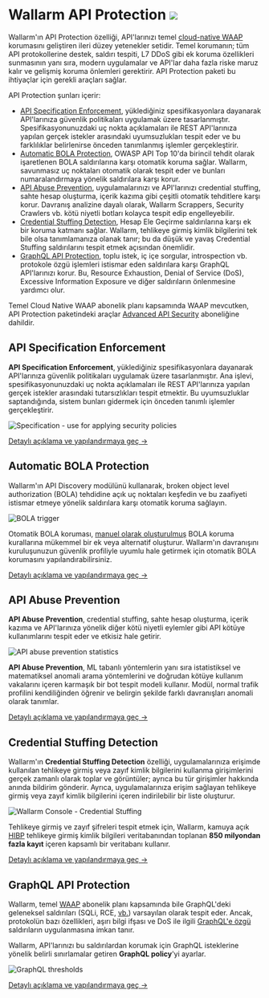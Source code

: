 # Wallarm API Protection <a href="../subscription-plans/#waap-and-advanced-api-security"><img src="../../images/api-security-tag.svg" style="border: none;"></a>

Wallarm'ın API Protection özelliği, API'larınızı temel [cloud-native WAAP](../about-wallarm/waap-overview.md) korumasını geliştiren ileri düzey yetenekler setidir. Temel korumanın; tüm API protokollerine destek, saldırı tespiti, L7 DDoS gibi ek koruma özellikleri sunmasının yanı sıra, modern uygulamalar ve API'lar daha fazla riske maruz kalır ve gelişmiş koruma önlemleri gerektirir. API Protection paketi bu ihtiyaçlar için gerekli araçları sağlar.

API Protection şunları içerir:

* [API Specification Enforcement](#api-specification-enforcement), yüklediğiniz spesifikasyonlara dayanarak API'larınıza güvenlik politikaları uygulamak üzere tasarlanmıştır. Spesifikasyonunuzdaki uç nokta açıklamaları ile REST API'larınıza yapılan gerçek istekler arasındaki uyumsuzlukları tespit eder ve bu farklılıklar belirlenirse önceden tanımlanmış işlemler gerçekleştirir.
* [Automatic BOLA Protection](#automatic-bola-protection), OWASP API Top 10'da birincil tehdit olarak işaretlenen BOLA saldırılarına karşı otomatik koruma sağlar. Wallarm, savunmasız uç noktaları otomatik olarak tespit eder ve bunları numaralandırmaya yönelik saldırılara karşı korur.
* [API Abuse Prevention](#api-abuse-prevention), uygulamalarınızı ve API'larınızı credential stuffing, sahte hesap oluşturma, içerik kazıma gibi çeşitli otomatik tehditlere karşı korur. Davranış analizine dayalı olarak, Wallarm Scrappers, Security Crawlers vb. kötü niyetli botları kolayca tespit edip engelleyebilir.
* [Credential Stuffing Detection](#credential-stuffing-detection), Hesap Ele Geçirme saldırılarına karşı ek bir koruma katmanı sağlar. Wallarm, tehlikeye girmiş kimlik bilgilerini tek bile olsa tanımlamanıza olanak tanır; bu da düşük ve yavaş Credential Stuffing saldırılarını tespit etmek açısından önemlidir.
* [GraphQL API Protection](#graphql-api-protection), toplu istek, iç içe sorgular, introspection vb. protokole özgü işlemleri istismar eden saldırılara karşı GraphQL API'larınızı korur. Bu, Resource Exhaustion, Denial of Service (DoS), Excessive Information Exposure ve diğer saldırıların önlenmesine yardımcı olur.

<!--Diagram for API Protection bundle of Wallarm products, being prepared by Iskandar-->

Temel Cloud Native WAAP abonelik planı kapsamında WAAP mevcutken, API Protection paketindeki araçlar [Advanced API Security](../about-wallarm/subscription-plans.md#waap-and-advanced-api-security) aboneliğine dahildir.

## API Specification Enforcement

**API Specification Enforcement**, yüklediğiniz spesifikasyonlara dayanarak API'larınıza güvenlik politikaları uygulamak üzere tasarlanmıştır. Ana işlevi, spesifikasyonunuzdaki uç nokta açıklamaları ile REST API'larınıza yapılan gerçek istekler arasındaki tutarsızlıkları tespit etmektir. Bu uyumsuzluklar saptandığında, sistem bunları gidermek için önceden tanımlı işlemler gerçekleştirir.

![Specification - use for applying security policies](../images/api-specification-enforcement/specification-use-for-api-policies-enforcement.png)

[Detaylı açıklama ve yapılandırmaya geç →](../api-specification-enforcement/overview.md)

## Automatic BOLA Protection

Wallarm'ın API Discovery modülünü kullanarak, broken object level authorization (BOLA) tehdidine açık uç noktaları keşfedin ve bu zaafiyeti istismar etmeye yönelik saldırılara karşı otomatik koruma sağlayın.

![BOLA trigger](../images/user-guides/bola-protection/trigger-enabled-state.png)

Otomatik BOLA koruması, [manuel olarak oluşturulmuş](../admin-en/configuration-guides/protecting-against-bola-trigger.md) BOLA koruma kurallarına mükemmel bir ek veya alternatif oluşturur. Wallarm'ın davranışını kuruluşunuzun güvenlik profiliyle uyumlu hale getirmek için otomatik BOLA korumasını yapılandırabilirsiniz.

[Detaylı açıklama ve yapılandırmaya geç →](../admin-en/configuration-guides/protecting-against-bola.md)

## API Abuse Prevention

**API Abuse Prevention**, credential stuffing, sahte hesap oluşturma, içerik kazıma ve API'larınıza yönelik diğer kötü niyetli eylemler gibi API kötüye kullanımlarını tespit eder ve etkisiz hale getirir.

![API abuse prevention statistics](../images/about-wallarm-waf/abi-abuse-prevention/api-abuse-prevention-statistics.png)

**API Abuse Prevention**, ML tabanlı yöntemlerin yanı sıra istatistiksel ve matematiksel anomali arama yöntemlerini ve doğrudan kötüye kullanım vakalarını içeren karmaşık bir bot tespit modeli kullanır. Modül, normal trafik profilini kendiliğinden öğrenir ve belirgin şekilde farklı davranışları anomali olarak tanımlar.

[Detaylı açıklama ve yapılandırmaya geç →](../api-abuse-prevention/overview.md)

## Credential Stuffing Detection

Wallarm'ın **Credential Stuffing Detection** özelliği, uygulamalarınıza erişimde kullanılan tehlikeye girmiş veya zayıf kimlik bilgilerini kullanma girişimlerini gerçek zamanlı olarak toplar ve görüntüler; ayrıca bu tür girişimler hakkında anında bildirim gönderir. Ayrıca, uygulamalarınıza erişim sağlayan tehlikeye girmiş veya zayıf kimlik bilgilerini içeren indirilebilir bir liste oluşturur.

![Wallarm Console - Credential Stuffing](../images/about-wallarm-waf/credential-stuffing/credential-stuffing.png)

Tehlikeye girmiş ve zayıf şifreleri tespit etmek için, Wallarm, kamuya açık [HIBP](https://haveibeenpwned.com/) tehlikeye girmiş kimlik bilgileri veritabanından toplanan **850 milyondan fazla kayıt** içeren kapsamlı bir veritabanı kullanır.

[Detaylı açıklama ve yapılandırmaya geç →](credential-stuffing.md)

## GraphQL API Protection

Wallarm, temel [WAAP](../about-wallarm/subscription-plans.md#waap-and-advanced-api-security) abonelik planı kapsamında bile GraphQL'deki geleneksel saldırıları (SQLi, RCE, [vb.](../attacks-vulns-list.md)) varsayılan olarak tespit eder. Ancak, protokolün bazı özellikleri, aşırı bilgi ifşası ve DoS ile ilgili [GraphQL'e özgü](../attacks-vulns-list.md#graphql-attacks) saldırıların uygulanmasına imkan tanır.

Wallarm, API'larınızı bu saldırılardan korumak için GraphQL isteklerine yönelik belirli sınırlamalar getiren **GraphQL policy**'yi ayarlar.

![GraphQL thresholds](../images/user-guides/rules/graphql-rule.png)

[Detaylı açıklama ve yapılandırmaya geç →](../api-protection/graphql-rule.md)